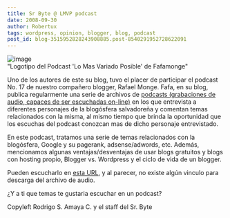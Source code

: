 ```yaml
---
title: Sr Byte @ LMVP podcast
date: 2008-09-30
author: Robertux
tags: wordpress, opinion, blogger, blog, podcast
post_id: blog-3515952828243908885.post-8540291952728622091
---
```


![image](https://www.fafamonge.com/images/lmvp_logo.jpg)    
"Logotipo del Podcast 'Lo
Mas Variado Posible' de Fafamonge"

Uno de los autores de este su blog, tuvo el placer de participar el podcast No. 17 de nuestro compañero blogger, Rafael Monge. Fafa, en su blog, publica regularmente una serie de archivos de [podcasts (grabaciones de audio, capaces de ser escuchadas on-line)](https://www.srbyte.com/2008/08/qu-es-un-podcast-y-como-escuchar.html) en los que entrevista a diferentes personajes de la blogósfera salvadoreña y comentan temas relacionados con la misma, al mismo tiempo que brinda la oportunidad que los escuchas del podcast conozcan mas de dicho personaje entrevistado.

En este podcast, tratamos una serie de temas relacionados con la blogósfera, Google y su pagerank, adsense/adwords, etc. Además, mencionamos algunas ventajas/desventajas de usar blogs gratuitos y blogs con hosting propio, Blogger vs. Wordpress y el ciclo de vida de un blogger.

Pueden escucharlo en [esta URL](https://www.fafamonge.com/2008/09/hablando-del-srbytecom-con-robertux.html), y al parecer, no existe algún vinculo para descarga del archivo de audio.

¿Y a ti que temas te gustaria escuchar en un podcast?

Copyleft Rodrigo S. Amaya C. y el staff del Sr. Byte